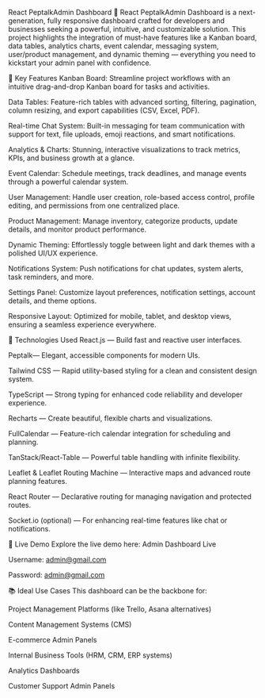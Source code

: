 React PeptalkAdmin Dashboard
🚀 React PeptalkAdmin Dashboard is a next-generation, fully responsive dashboard crafted for developers and businesses seeking a powerful, intuitive, and customizable solution. This project highlights the integration of must-have features like a Kanban board, data tables, analytics charts, event calendar, messaging system, user/product management, and dynamic theming — everything you need to kickstart your admin panel with confidence.

🌟 Key Features
Kanban Board: Streamline project workflows with an intuitive drag-and-drop Kanban board for tasks and activities.

Data Tables: Feature-rich tables with advanced sorting, filtering, pagination, column resizing, and export capabilities (CSV, Excel, PDF).

Real-time Chat System: Built-in messaging for team communication with support for text, file uploads, emoji reactions, and smart notifications.

Analytics & Charts: Stunning, interactive visualizations to track metrics, KPIs, and business growth at a glance.

Event Calendar: Schedule meetings, track deadlines, and manage events through a powerful calendar system.

User Management: Handle user creation, role-based access control, profile editing, and permissions from one centralized place.

Product Management: Manage inventory, categorize products, update details, and monitor product performance.

Dynamic Theming: Effortlessly toggle between light and dark themes with a polished UI/UX experience.

Notifications System: Push notifications for chat updates, system alerts, task reminders, and more.

Settings Panel: Customize layout preferences, notification settings, account details, and theme options.

Responsive Layout: Optimized for mobile, tablet, and desktop views, ensuring a seamless experience everywhere.

🔧 Technologies Used
React.js — Build fast and reactive user interfaces.

Peptalk— Elegant, accessible components for modern UIs.

Tailwind CSS — Rapid utility-based styling for a clean and consistent design system.

TypeScript — Strong typing for enhanced code reliability and developer experience.

Recharts — Create beautiful, flexible charts and visualizations.

FullCalendar — Feature-rich calendar integration for scheduling and planning.

TanStack/React-Table — Powerful table handling with infinite flexibility.

Leaflet & Leaflet Routing Machine — Interactive maps and advanced route planning features.

React Router — Declarative routing for managing navigation and protected routes.

Socket.io (optional) — For enhancing real-time features like chat or notifications.

🚀 Live Demo
Explore the live demo here: Admin Dashboard Live

Username: admin@gmail.com

Password: admin@gmail.com

📚 Ideal Use Cases
This dashboard can be the backbone for:

Project Management Platforms (like Trello, Asana alternatives)

Content Management Systems (CMS)

E-commerce Admin Panels

Internal Business Tools (HRM, CRM, ERP systems)

Analytics Dashboards

Customer Support Admin Panels